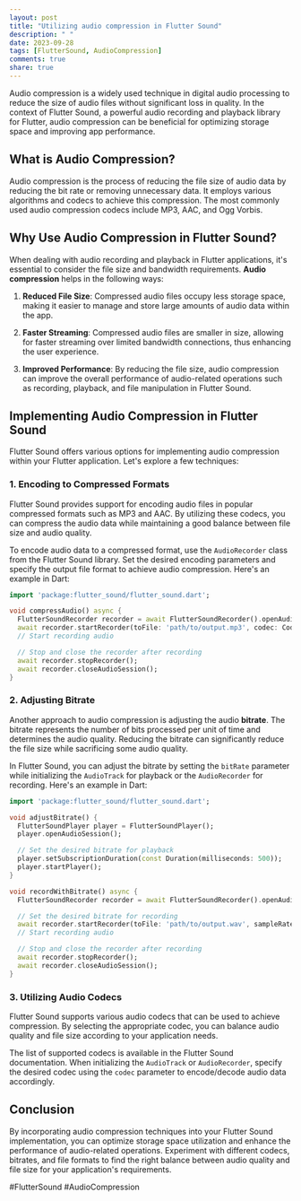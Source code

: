 ```yaml
---
layout: post
title: "Utilizing audio compression in Flutter Sound"
description: " "
date: 2023-09-28
tags: [FlutterSound, AudioCompression]
comments: true
share: true
---
```


Audio compression is a widely used technique in digital audio processing to reduce the size of audio files without significant loss in quality. In the context of Flutter Sound, a powerful audio recording and playback library for Flutter, audio compression can be beneficial for optimizing storage space and improving app performance.

## What is Audio Compression?

Audio compression is the process of reducing the file size of audio data by reducing the bit rate or removing unnecessary data. It employs various algorithms and codecs to achieve this compression. The most commonly used audio compression codecs include MP3, AAC, and Ogg Vorbis.

## Why Use Audio Compression in Flutter Sound?

When dealing with audio recording and playback in Flutter applications, it's essential to consider the file size and bandwidth requirements. **Audio compression** helps in the following ways:

1. **Reduced File Size**: Compressed audio files occupy less storage space, making it easier to manage and store large amounts of audio data within the app.

2. **Faster Streaming**: Compressed audio files are smaller in size, allowing for faster streaming over limited bandwidth connections, thus enhancing the user experience.

3. **Improved Performance**: By reducing the file size, audio compression can improve the overall performance of audio-related operations such as recording, playback, and file manipulation in Flutter Sound.

## Implementing Audio Compression in Flutter Sound

Flutter Sound offers various options for implementing audio compression within your Flutter application. Let's explore a few techniques:

### 1. Encoding to Compressed Formats

Flutter Sound provides support for encoding audio files in popular compressed formats such as MP3 and AAC. By utilizing these codecs, you can compress the audio data while maintaining a good balance between file size and audio quality.

To encode audio data to a compressed format, use the `AudioRecorder` class from the Flutter Sound library. Set the desired encoding parameters and specify the output file format to achieve audio compression. Here's an example in Dart:

```dart
import 'package:flutter_sound/flutter_sound.dart';

void compressAudio() async {
  FlutterSoundRecorder recorder = await FlutterSoundRecorder().openAudioSession();
  await recorder.startRecorder(toFile: 'path/to/output.mp3', codec: Codec.mp3);
  // Start recording audio

  // Stop and close the recorder after recording
  await recorder.stopRecorder();
  await recorder.closeAudioSession();
}
```

### 2. Adjusting Bitrate

Another approach to audio compression is adjusting the audio **bitrate**. The bitrate represents the number of bits processed per unit of time and determines the audio quality. Reducing the bitrate can significantly reduce the file size while sacrificing some audio quality.

In Flutter Sound, you can adjust the bitrate by setting the `bitRate` parameter while initializing the `AudioTrack` for playback or the `AudioRecorder` for recording. Here's an example in Dart:

```dart
import 'package:flutter_sound/flutter_sound.dart';

void adjustBitrate() {
  FlutterSoundPlayer player = FlutterSoundPlayer();
  player.openAudioSession();

  // Set the desired bitrate for playback
  player.setSubscriptionDuration(const Duration(milliseconds: 500));
  player.startPlayer();
}

void recordWithBitrate() async {
  FlutterSoundRecorder recorder = await FlutterSoundRecorder().openAudioSession();

  // Set the desired bitrate for recording
  await recorder.startRecorder(toFile: 'path/to/output.wav', sampleRate: 44100, bitRate: 128000);
  // Start recording audio

  // Stop and close the recorder after recording
  await recorder.stopRecorder();
  await recorder.closeAudioSession();
}
```

### 3. Utilizing Audio Codecs

Flutter Sound supports various audio codecs that can be used to achieve compression. By selecting the appropriate codec, you can balance audio quality and file size according to your application needs.

The list of supported codecs is available in the Flutter Sound documentation. When initializing the `AudioTrack` or `AudioRecorder`, specify the desired codec using the `codec` parameter to encode/decode audio data accordingly.

## Conclusion

By incorporating audio compression techniques into your Flutter Sound implementation, you can optimize storage space utilization and enhance the performance of audio-related operations. Experiment with different codecs, bitrates, and file formats to find the right balance between audio quality and file size for your application's requirements.

#FlutterSound #AudioCompression